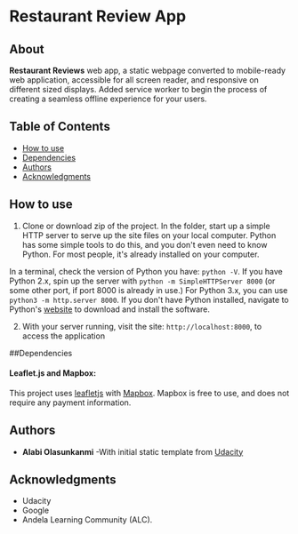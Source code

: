# Restaurant Review App

## About

**Restaurant Reviews** web app, a static webpage converted to mobile-ready web application, accessible for all screen reader, and responsive on different sized displays. Added service worker to begin the process of creating a seamless offline experience for your users.

## Table of Contents

* [How to use](#Howtouse)
* [Dependencies](#dependencies)
* [Authors](#authors)
* [Acknowledgments](#acknowledgments)

## How to use

1. Clone or download zip of the project. In the folder, start up a simple HTTP server to serve up the site files on your local computer. Python has some simple tools to do this, and you don't even need to know Python. For most people, it's already installed on your computer.

In a terminal, check the version of Python you have: `python -V`. If you have Python 2.x, spin up the server with `python -m SimpleHTTPServer 8000` (or some other port, if port 8000 is already in use.) For Python 3.x, you can use `python3 -m http.server 8000`. If you don't have Python installed, navigate to Python's [website](https://www.python.org/) to download and install the software.

2. With your server running, visit the site: `http://localhost:8000`, to access the application


##Dependencies

#### Leaflet.js and Mapbox:

This project uses [leafletjs](https://leafletjs.com/) with [Mapbox](https://www.mapbox.com/). Mapbox is free to use, and does not require any payment information.

## Authors

* **Alabi Olasunkanmi**
-With initial static template from [Udacity](https://www.udacity.com/)

## Acknowledgments

* Udacity
* Google
* Andela Learning Community (ALC).






